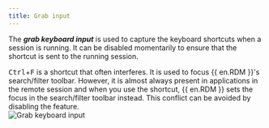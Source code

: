```yaml
---
title: Grab input
---
```

The ***grab keyboard input*** is used to capture the keyboard shortcuts when a session is running. It can be disabled momentarily to ensure that the shortcut is sent to the running session.  

<kbd>Ctrl</kbd>+<kbd>F</kbd> is a shortcut that often interferes. It is used to focus {{ en.RDM }}'s search/filter toolbar. However, it is almost always present in applications in the remote session and when you use the shortcut, {{ en.RDM }} sets the focus in the search/filter toolbar instead. This conflict can be avoided by disabling the feature.  
![Grab keyboard input](https://webdevolutions.azureedge.net/docs/en/rdm/windows/clip10879.png)
